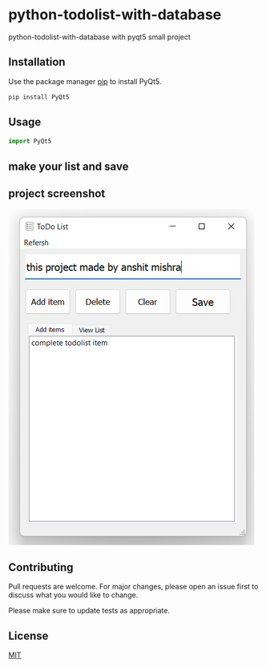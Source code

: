 # python-todolist-with-database


python-todolist-with-database with pyqt5 small project

## Installation

Use the package manager [pip](https://pip.pypa.io/en/stable/) to install PyQt5.

```bash
pip install PyQt5
```

## Usage

```python
import PyQt5
```
## make your list and save

## project screenshot

![screenshoot](https://github.com/anshitmishra/python-todolist-with-database/blob/main/image/Screenshot.png?raw=true)


## Contributing
Pull requests are welcome. For major changes, please open an issue first to discuss what you would like to change.

Please make sure to update tests as appropriate.

## License
[MIT](https://choosealicense.com/licenses/mit/)